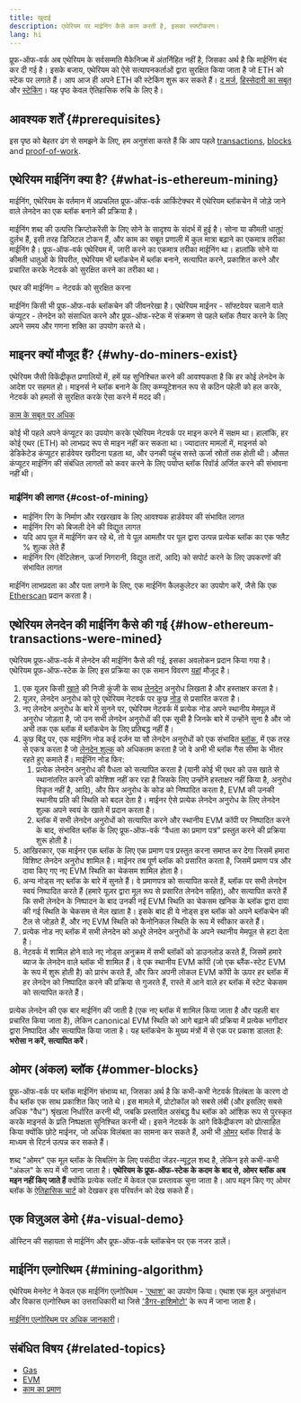 ```yaml
---
title: खुदाई
description: एथेरियम पर माईनिंग कैसे काम करती है, इसका स्पष्टीकरण।
lang: hi
---
```


<Alert variant="update">
<AlertEmoji text=":wave:"/>
<AlertContent>
<AlertDescription>
प्रूफ-ऑफ-वर्क अब एथेरियम के सर्वसम्मति मैकेनिज्म में अंतर्निहित नहीं है, जिसका अर्थ है कि माईनिंग बंद कर दी गई है। इसके बजाय, एथेरियम को ऐसे सत्यापनकर्ताओं द्वारा सुरक्षित किया जाता है जो ETH को स्टेक पर लगाते हैं। आप आज ही अपने ETH की स्टेकिंग शुरू कर सकते हैं। <a href='/roadmap/merge/'>द मर्ज</a>, <a href='/developers/docs/consensus-mechanisms/pos/'>हिस्सेदारी का सबूत</a> और <a href='/staking/'>स्टेकिंग</a>। यह पृष्ठ केवल ऐतिहासिक रुचि के लिए है।
</AlertDescription>
</AlertContent>
</Alert>

## आवश्यक शर्तें {#prerequisites}

इस पृष्ठ को बेहतर ढंग से समझने के लिए, हम अनुशंसा करते हैं कि आप पहले [transactions](/developers/docs/transactions/), [blocks](/developers/docs/blocks/) and [proof-of-work](/developers/docs/consensus-mechanisms/pow/).

## एथेरियम माईनिंग क्या है? {#what-is-ethereum-mining}

माईनिंग, एथेरियम के वर्तमान में अप्रचलित प्रूफ-ऑफ-वर्क आर्किटेक्चर में एथेरियम ब्लॉकचेन में जोड़े जाने वाले लेनदेन का एक ब्लॉक बनाने की प्रक्रिया है।

माईनिंग शब्द की उत्पत्ति क्रिप्टोकरेंसी के लिए सोने के सादृश्य के संदर्भ में हुई है। सोना या कीमती धातुएं दुर्लभ हैं, इसी तरह डिजिटल टोकन हैं, और काम का सबूत प्रणाली में कुल मात्रा बढ़ाने का एकमात्र तरीका माईनिंग है। प्रूफ-ऑफ-वर्क एथेरियम में, जारी करने का एकमात्र तरीका माईनिंग था। हालांकि सोने या कीमती धातुओं के विपरीत, एथेरियम भी ब्लॉकचेन में ब्लॉक बनाने, सत्यापित करने, प्रकाशित करने और प्रचारित करके नेटवर्क को सुरक्षित करने का तरीका था।

एथर की माईनिंग = नेटवर्क को सुरक्षित करना

माईनिंग किसी भी प्रूफ-ऑफ-वर्क ब्लॉकचेन की जीवनरेखा है। एथेरियम माईनर - सॉफ्टवेयर चलाने वाले कंप्यूटर - लेनदेन को संसाधित करने और प्रूफ-ऑफ-स्टेक में संक्रमण से पहले ब्लॉक तैयार करने के लिए अपने समय और गणना शक्ति का उपयोग करते थे।

## माइनर क्यों मौजूद हैं? {#why-do-miners-exist}

एथेरियम जैसी विकेंद्रीकृत प्रणालियों में, हमें यह सुनिश्चित करने की आवश्यकता है कि हर कोई लेनदेन के आदेश पर सहमत हो। माइनर्स ने ब्लॉक बनाने के लिए कम्प्यूटेशनल रूप से कठिन पहेली को हल करके, नेटवर्क को हमलों से सुरक्षित करके ऐसा करने में मदद की।

[काम के सबूत पर अधिक](/developers/docs/consensus-mechanisms/pow/)

कोई भी पहले अपने कंप्यूटर का उपयोग करके एथेरियम नेटवर्क पर माइन करने में सक्षम था। हालांकि, हर कोई एथर (ETH) को लाभप्रद रूप से माइन नहीं कर सकता था। ज्यादातर मामलों में, माइनर्स को डेडिकेटेड कंप्यूटर हार्डवेयर खरीदना पड़ता था, और उनकी पहुंच सस्ते ऊर्जा स्रोतों तक होती थी। औसत कंप्यूटर माईनिंग की संबंधित लागतों को कवर करने के लिए पर्याप्त ब्लॉक रिवॉर्ड अर्जित करने की संभावना नहीं थी।

### माईनिंग की लागत {#cost-of-mining}

- माईनिंग रिग के निर्माण और रखरखाव के लिए आवश्यक हार्डवेयर की संभावित लागत
- माईनिंग रिग को बिजली देने की विद्युत लागत
- यदि आप पूल में माईनिंग कर रहे थे, तो ये पूल आमतौर पर पूल द्वारा उत्पन्न प्रत्येक ब्लॉक का एक फ्लैट % शुल्क लेते हैं
- माईनिंग रिग (वेंटिलेशन, ऊर्जा निगरानी, विद्युत तारों, आदि) को सपोर्ट करने के लिए उपकरणों की संभावित लागत

माईनिंग लाभप्रदता का और पता लगाने के लिए, एक माईनिंग कैलकुलेटर का उपयोग करें, जैसे कि एक [Etherscan](https://etherscan.io/ether-mining-calculator) प्रदान करता है।

## एथेरियम लेनदेन की माईनिंग कैसे की गई {#how-ethereum-transactions-were-mined}

एथेरियम प्रूफ-ऑफ-वर्क में लेनदेन की माईनिंग कैसे की गई, इसका अवलोकन प्रदान किया गया है। एथेरियम प्रूफ-ऑफ-स्टेक के लिए इस प्रक्रिया का एक समान विवरण [यहां](/developers/docs/consensus-mechanisms/pos/#transaction-execution-ethereum-pos) मौजूद है।

1. एक यूज़र किसी [खाते](/developers/docs/accounts/) की निजी कुंजी के साथ [लेनदेन](/developers/docs/transactions/) अनुरोध लिखता है और हस्ताक्षर करता है।
2. यूज़र, लेनदेन अनुरोध को पूरे एथेरियम नेटवर्क पर कुछ [नोड](/developers/docs/nodes-and-clients/) से प्रसारित करता है।
3. नए लेनदेन अनुरोध के बारे में सुनने पर, एथेरियम नेटवर्क में प्रत्येक नोड अपने स्थानीय मेमपूल में अनुरोध जोड़ता है, जो उन सभी लेनदेन अनुरोधों की एक सूची है जिनके बारे में उन्होंने सुना है और जो अभी तक एक ब्लॉक में ब्लॉकचेन के लिए प्रतिबद्ध नहीं हैं।
4. कुछ बिंदु पर, एक माईनिंग नोड कई दर्जन या सौ लेनदेन अनुरोधों को एक संभावित [ब्लॉक](/developers/docs/blocks/), में एक तरह से एकत्र करता है जो [लेनदेन शुल्क](/developers/docs/gas/) को अधिकतम करता है जो वे अभी भी ब्लॉक गैस सीमा के भीतर रहते हुए कमाते हैं। माईनिंग नोड फिर:
   1. प्रत्येक लेनदेन अनुरोध की वैधता को सत्यापित करता है (यानी कोई भी एथर को उस खाते से स्थानांतरित करने की कोशिश नहीं कर रहा है जिसके लिए उन्होंने हस्ताक्षर नहीं किया है, अनुरोध विकृत नहीं है, आदि), और फिर अनुरोध के कोड को निष्पादित करता है, EVM की उनकी स्थानीय प्रति की स्थिति को बदल देता है। माईनर ऐसे प्रत्येक लेनदेन अनुरोध के लिए लेनदेन शुल्क अपने स्वयं के खाते में प्रदान करता है।
   2. ब्लॉक में सभी लेनदेन अनुरोधों को सत्यापित करने और स्थानीय EVM कॉपी पर निष्पादित करने के बाद, संभावित ब्लॉक के लिए प्रूफ-ऑफ-वर्क “वैधता का प्रमाण पत्र” प्रस्तुत करने की प्रक्रिया शुरू होती है।
5. आखिरकार, एक माईनर एक ब्लॉक के लिए एक प्रमाण पत्र प्रस्तुत करना समाप्त कर देगा जिसमें हमारा विशिष्ट लेनदेन अनुरोध शामिल है। माईनर तब पूर्ण ब्लॉक को प्रसारित करता है, जिसमें प्रमाण पत्र और दावा किए गए नए EVM स्थिति का चेकसम शामिल होता है।
6. अन्य नोड्स नए ब्लॉक के बारे में सुनते हैं। वे प्रमाणपत्र को सत्यापित करते हैं, ब्लॉक पर सभी लेनदेन स्वयं निष्पादित करते हैं (हमारे यूज़र द्वारा मूल रूप से प्रसारित लेनदेन सहित), और सत्यापित करते हैं कि सभी लेनदेन के निष्पादन के बाद उनकी नई EVM स्थिति का चेकसम खनिक के ब्लॉक द्वारा दावा की गई स्थिति के चेकसम से मेल खाता है। इसके बाद ही ये नोड्स इस ब्लॉक को अपने ब्लॉकचेन की टैल से जोड़ते हैं, और नए EVM स्‍थिति को कैनोनिकल स्थिति के रूप में स्वीकार करते हैं।
7. प्रत्येक नोड नए ब्लॉक में सभी लेनदेन को अधूरे लेनदेन अनुरोधों के अपने स्थानीय मेमपूल से हटा देता है।
8. नेटवर्क में शामिल होने वाले नए नोड्स अनुक्रम में सभी ब्लॉकों को डाउनलोड करते हैं, जिसमें हमारे ब्याज के लेनदेन वाले ब्लॉक भी शामिल हैं। वे एक स्थानीय EVM कॉपी (जो एक ब्लैंक-स्टेट EVM के रूप में शुरू होती है) को प्रारंभ करते हैं, और फिर अपनी लोकल EVM कॉपी के ऊपर हर ब्लॉक में हर लेनदेन को निष्पादित करने की प्रक्रिया से गुजरते हैं, रास्ते में आने वाले हर ब्लॉक में स्टेट चेकसम को सत्यापित करते हैं।

प्रत्येक लेनदेन की एक बार माईनिंग की जाती है (एक नए ब्लॉक में शामिल किया जाता है और पहली बार प्रचारित किया जाता है), लेकिन canonical EVM स्थिति को आगे बढ़ाने की प्रक्रिया में प्रत्येक भागीदार द्वारा निष्पादित और सत्यापित किया जाता है। यह ब्लॉकचेन के मुख्य मंत्रों में से एक पर प्रकाश डालता है: **भरोसा न करें, सत्यापित करें**।

## ओमर (अंकल) ब्लॉक {#ommer-blocks}

प्रूफ-ऑफ-वर्क पर ब्लॉक माईनिंग संभाव्य था, जिसका अर्थ है कि कभी-कभी नेटवर्क विलंबता के कारण दो वैध ब्लॉक एक साथ प्रकाशित किए जाते थे। इस मामले में, प्रोटोकॉल को सबसे लंबी (और इसलिए सबसे अधिक "वैध") श्रृंखला निर्धारित करनी थी, जबकि प्रस्तावित असंबद्ध वैध ब्लॉक को आंशिक रूप से पुरस्कृत करके माइनर्स के प्रति निष्पक्षता सुनिश्चित करनी थी। इसने नेटवर्क के आगे विकेंद्रीकरण को प्रोत्साहित किया क्योंकि छोटे माईनर, जो अधिक विलंबता का सामना कर सकते हैं, अभी भी [ओमर](/glossary/#ommer) ब्लॉक रिवार्ड के माध्यम से रिटर्न उत्पन्न कर सकते हैं।

शब्द "ओमर" एक मूल ब्लॉक के सिबलिंग के लिए पसंदीदा जेंडर-न्यूट्रल शब्द है, लेकिन इसे कभी-कभी "अंकल" के रूप में भी जाना जाता है। **एथेरियम के प्रूफ-ऑफ-स्टेक के कदम के बाद से, ओमर ब्लॉक अब मइन नहीं किए जाते हैं** क्योंकि प्रत्येक स्लॉट में केवल एक प्रस्तावक चुना जाता है। आप मइन किए गए ओमर ब्लॉक के [ऐतिहासिक चार्ट](https://ycharts.com/indicators/ethereum_uncle_rate) को देखकर इस परिवर्तन को देख सकते हैं।

## एक विज़ुअल डेमो {#a-visual-demo}

ऑस्टिन की सहायता से माईनिंग और प्रूफ-ऑफ-वर्क ब्लॉकचेन पर एक नजर डालें।

<YouTube id="zcX7OJ-L8XQ" />

## माईनिंग एल्गोरिथम {#mining-algorithm}

एथेरियम मेननेट ने केवल एक माईनिंग एल्गोरिथम - ['एथाश'](/developers/docs/consensus-mechanisms/pow/mining/mining-algorithms/ethash/) का उपयोग किया। एथाश एक मूल अनुसंधान और विकास एल्गोरिथम का उत्तराधिकारी था जिसे ['डैगर-हाशिमोटो'](/developers/docs/consensus-mechanisms/pow/mining/mining-algorithms/dagger-hashimoto/) के रूप में जाना जाता है।

[माईनिंग एल्गोरिथम पर अधिक जानकारी](/developers/docs/consensus-mechanisms/pow/mining/mining-algorithms/)।

## संबंधित विषय {#related-topics}

- [Gas](/developers/docs/gas/)
- [EVM](/developers/docs/evm/)
- [काम का प्रमाण](/developers/docs/consensus-mechanisms/pow/)
